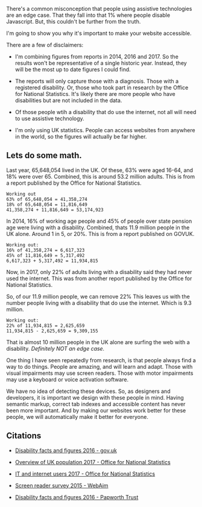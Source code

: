 There's a common misconception that people using assistive technologies are an edge case. That they fall into that 1% where people disable Javascript. But, this couldn't be further from the truth. 

I'm going to show you why it's important to make your website accessible.

There are a few of disclaimers:

- I'm combining figures from reports in 2014, 2016 and 2017. So the results won't be representative of a single historic year. Instead, they will be the most up to date figures I could find.

- The reports will only capture those with a diagnosis. Those with a registered disability. Or, those who took part in research by the Office for National Statistics. It's likely there are more people who have disabilities but are not included in the data.

- Of those people wtih a disability that do use the internet, not all will need to use assistive technology.

- I'm only using UK statistics. People can access websites from anywhere in the world, so the figures will actually be far higher.

## Lets do some math.

Last year, 65,648,054 lived in the UK. Of these, 63% were aged 16-64, and 18% were over 65. Combined, this is around 53.2 million adults. This is from a report published by the Office for National Statistics.

```
Working out
63% of 65,648,054 = 41,358,274
18% of 65,648,054 = 11,816,649
41,358,274 + 11,816,649 = 53,174,923
```

In 2014, 16% of working age people and 45% of people over state pension age were living with a disability. Combined, thats 11.9 million people in the UK alone. Around 1 in 5, or 20%. This is from a report published on GOVUK.

```
Working out:
16% of 41,358,274 = 6,617,323
45% of 11,816,649 = 5,317,492
6,617,323 + 5,317,492 = 11,934,815
```

Now, in 2017, only 22% of adults living with a disability said they had never used the internet. This was from another report published by the Office for National Statistics.

So, of our 11.9 million people, we can remove 22% This leaves us with the number people living with a disability that do use the internet. Which is 9.3 million.

```
Working out:
22% of 11,934,815 = 2,625,659
11,934,815 - 2,625,659 = 9,309,155
```

That is almost 10 million people in the UK alone are surfing the web with a disability. *Definitely NOT an edge case.*

One thing I have seen repeatedly from research, is that people always find a way to do things. People are amazing, and will learn and adapt. Those with visual impairments may use screen readers. Those with motor impairments may use a keyboard or voice activation software. 

We have no idea of detecting these devices. So, as designers and developers, it is important we design with these people in mind. Having semantic markup, correct tab indexes and accessible content has never been more important. And by making our websites work better for these people, we will automatically make it better for everyone.

## Citations
- [Disability facts and figures 2016 - gov.uk](
https://www.gov.uk/government/publications/disability-facts-and-figures/disability-facts-and-figures)


- [Overview of UK population 2017 - Office for National Statistics](https://www.ons.gov.uk/peoplepopulationandcommunity/populationandmigration/populationestimates/articles/overviewoftheukpopulation/july2017)

- [IT and internet users 2017 - Office for National Statistics](
https://www.ons.gov.uk/businessindustryandtrade/itandinternetindustry/bulletins/internetusers/2017)

- [Screen reader survey 2015 - WebAim](
https://webaim.org/projects/screenreadersurvey6/)

- [Disability facts and figures 2016 - Papworth Trust](
http://www.papworthtrust.org.uk/sites/default/files/Disability%20Facts%20and%20Figures%202016.pdf)